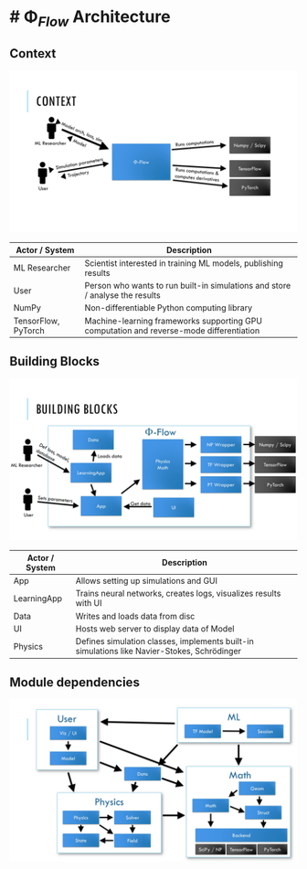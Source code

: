# # Φ<sub>*Flow*</sub> Architecture


## Context

![Context](./figures/Context.jpeg)

|    Actor / System    |    Description                                                                                  |
|----------------------|-------------------------------------------------------------------------------------------------|
|    ML Researcher     |    Scientist interested in training   ML models, publishing results                             |
|    User              |    Person who wants to run built-in   simulations and store / analyse the results               |
|    NumPy             |    Non-differentiable Python   computing library                                                |
|    TensorFlow, PyTorch        |    Machine-learning frameworks supporting GPU computation and reverse-mode differentiation    |

## Building Blocks

![Building Blocks](./figures/Building_Blocks.jpeg)

|    Actor / System |    Description                                                                                        |
|-------------------|-------------------------------------------------------------------------------------------------------|
|    App            |    Allows setting up simulations and GUI                                                            |
|    LearningApp    |    Trains neural networks, creates logs, visualizes results with UI                                 |
|    Data           |    Writes and loads data from disc                                                                    |
|    UI             |    Hosts web server to display data of Model                                                        |
|    Physics        |    Defines simulation classes,   implements built-in simulations like Navier-Stokes,   Schrödinger    |

## Module dependencies

![Module Diagram](./figures/Module_Diagram.jpeg)
